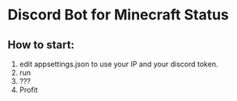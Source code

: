 # Discord Bot for Minecraft Status

## How to start:

1. edit appsettings.json to use your IP and your discord token. 
2. run
3. ???
4. Profit
